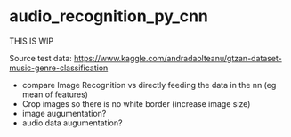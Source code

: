 # audio_recognition_py_cnn


THIS IS WIP

Source test data: https://www.kaggle.com/andradaolteanu/gtzan-dataset-music-genre-classification

- compare Image Recognition vs directly feeding the data in the nn (eg mean of features) 
- Crop images so there is no white border (increase image size) 
- image augumentation?
- audio data augumentation?
